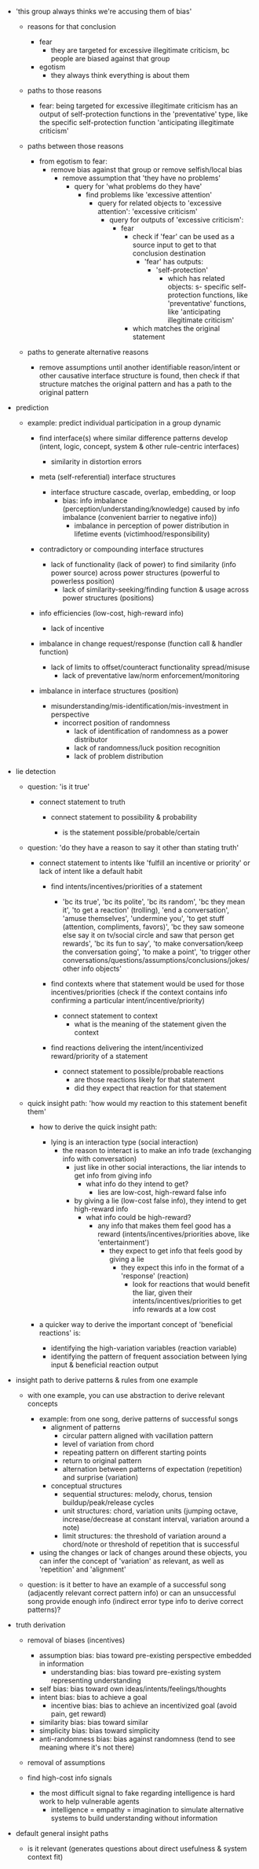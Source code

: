 - 'this group always thinks we're accusing them of bias'
	- reasons for that conclusion
		- fear
			- they are targeted for excessive illegitimate criticism, bc people are biased against that group
		- egotism
			- they always think everything is about them
	- paths to those reasons
		- fear: being targeted for excessive illegitimate criticism has an output of self-protection functions in the 'preventative' type, like the specific self-protection function 'anticipating illegitimate criticism'
	- paths between those reasons
		- from egotism to fear:
			- remove bias against that group or remove selfish/local bias
				- remove assumption that 'they have no problems'
					- query for 'what problems do they have'
						- find problems like 'excessive attention'
							- query for related objects to 'excessive attention': 'excessive criticism'
								- query for outputs of 'excessive criticism': 
									- fear
										- check if 'fear' can be used as a source input to get to that conclusion destination
											- 'fear' has outputs:
												- 'self-protection'
													- which has related objects:
														s- specific self-protection functions, like 'preventative' functions, like 'anticipating illegitimate criticism'
										- which matches the original statement

	- paths to generate alternative reasons
		- remove assumptions until another identifiable reason/intent or other causative interface structure is found, then check if that structure matches the original pattern and has a path to the original pattern

- prediction

	- example: predict individual participation in a group dynamic	

		- find interface(s) where similar difference patterns develop (intent, logic, concept, system & other rule-centric interfaces)
			- similarity in distortion errors
		
		- meta (self-referential) interface structures
			- interface structure cascade, overlap, embedding, or loop
				- bias: info imbalance (perception/understanding/knowledge) caused by info imbalance (convenient barrier to negative info))
					- imbalance in perception of power distribution in lifetime events (victimhood/responsibility)
		
		- contradictory or compounding interface structures
			- lack of functionality (lack of power) to find similarity (info power source) across power structures (powerful to powerless position)
				- lack of similarity-seeking/finding function & usage across power structures (positions)
		
		- info efficiencies (low-cost, high-reward info)
			- lack of incentive
		
		- imbalance in change request/response (function call & handler function)
			- lack of limits to offset/counteract functionality spread/misuse
				- lack of preventative law/norm enforcement/monitoring
		
		- imbalance in interface structures (position)
			- misunderstanding/mis-identification/mis-investment in perspective
				- incorrect position of randomness
					- lack of identification of randomness as a power distributor
					- lack of randomness/luck position recognition
					- lack of problem distribution

- lie detection

	- question: 'is it true'

		- connect statement to truth

			- connect statement to possibility & probability

				- is the statement possible/probable/certain

	- question: 'do they have a reason to say it other than stating truth'

		- connect statement to intents like 'fulfill an incentive or priority' or lack of intent like a default habit

			- find intents/incentives/priorities of a statement
				- 'bc its true', 'bc its polite', 'bc its random', 'bc they mean it', 'to get a reaction' (trolling), 'end a conversation', 'amuse themselves', 'undermine you', 'to get stuff (attention, compliments, favors)', 'bc they saw someone else say it on tv/social circle and saw that person get rewards', 'bc its fun to say', 'to make conversation/keep the conversation going', 'to make a point', 'to trigger other conversations/questions/assumptions/conclusions/jokes/other info objects'

			- find contexts where that statement would be used for those incentives/priorities (check if the context contains info confirming a particular intent/incentive/priority)
				- connect statement to context
					- what is the meaning of the statement given the context

			- find reactions delivering the intent/incentivized reward/priority of a statement
				- connect statement to possible/probable reactions
					- are those reactions likely for that statement
					- did they expect that reaction for that statement
		
	- quick insight path: 'how would my reaction to this statement benefit them'

		- how to derive the quick insight path:
			- lying is an interaction type (social interaction)
				- the reason to interact is to make an info trade (exchanging info with conversation)
					- just like in other social interactions, the liar intends to get info from giving info
						- what info do they intend to get?
							- lies are low-cost, high-reward false info
					- by giving a lie (low-cost false info), they intend to get high-reward info
						- what info could be high-reward?
							- any info that makes them feel good has a reward (intents/incentives/priorities above, like 'entertainment')
								- they expect to get info that feels good by giving a lie
									- they expect this info in the format of a 'response' (reaction)
										- look for reactions that would benefit the liar, given their intents/incentives/priorities to get info rewards at a low cost

		- a quicker way to derive the important concept of 'beneficial reactions' is:
			- identifying the high-variation variables (reaction variable)
			- identifying the pattern of frequent association between lying input & beneficial reaction output

- insight path to derive patterns & rules from one example

	- with one example, you can use abstraction to derive relevant concepts
		- example: from one song, derive patterns of successful songs
			- alignment of patterns
				- circular pattern aligned with vacillation pattern
				- level of variation from chord
				- repeating pattern on different starting points
				- return to original pattern
				- alternation between patterns of expectation (repetition) and surprise (variation)
			- conceptual structures
				- sequential structures: melody, chorus, tension buildup/peak/release cycles
				- unit structures: chord, variation units (jumping octave, increase/decrease at constant interval, variation around a note)
				- limit structures: the threshold of variation around a chord/note or threshold of repetition that is successful
		- using the changes or lack of changes around these objects, you can infer the concept of 'variation' as relevant, as well as 'repetition' and 'alignment'

	- question: is it better to have an example of a successful song (adjacently relevant correct pattern info) or can an unsuccessful song provide enough info (indirect error type info to derive correct patterns)?

- truth derivation

	- removal of biases (incentives)
		- assumption bias: bias toward pre-existing perspective embedded in information
			- understanding bias: bias toward pre-existing system representing understanding
		- self bias: bias toward own ideas/intents/feelings/thoughts
		- intent bias: bias to achieve a goal
			- incentive bias: bias to achieve an incentivized goal (avoid pain, get reward)
		- similarity bias: bias toward similar
		- simplicity bias: bias toward simplicity
		- anti-randomness bias: bias against randomness (tend to see meaning where it's not there)

	- removal of assumptions


	- find high-cost info signals
		- the most difficult signal to fake regarding intelligence is hard work to help vulnerable agents
		  - intelligence = empathy = imagination to simulate alternative systems to build understanding without information

- default general insight paths
	- is it relevant (generates questions about direct usefulness & system context fit)
